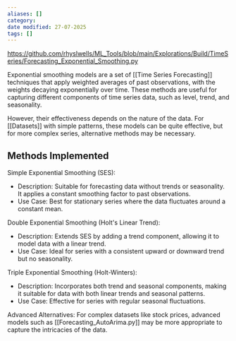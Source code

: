 ```yaml
---
aliases: []
category:
date modified: 27-07-2025
tags: []
---
```

https://github.com/rhyslwells/ML_Tools/blob/main/Explorations/Build/TimeSeries/Forecasting_Exponential_Smoothing.py

Exponential smoothing models are a set of [[Time Series Forecasting]] techniques that apply weighted averages of past observations, with the weights decaying exponentially over time. These methods are useful for capturing different components of time series data, such as level, trend, and seasonality.

However, their effectiveness depends on the nature of the data. For [[Datasets]] with simple patterns, these models can be quite effective, but for more complex series, alternative methods may be necessary.

## Methods Implemented

Simple Exponential Smoothing (SES):
   - Description: Suitable for forecasting data without trends or seasonality. It applies a constant smoothing factor to past observations.
   - Use Case: Best for stationary series where the data fluctuates around a constant mean.

Double Exponential Smoothing (Holt's Linear Trend):
   - Description: Extends SES by adding a trend component, allowing it to model data with a linear trend.
   - Use Case: Ideal for series with a consistent upward or downward trend but no seasonality.

 Triple Exponential Smoothing (Holt-Winters):
   - Description: Incorporates both trend and seasonal components, making it suitable for data with both linear trends and seasonal patterns.
   - Use Case: Effective for series with regular seasonal fluctuations.

Advanced Alternatives: For complex datasets like stock prices, advanced models such as [[Forecasting_AutoArima.py]] may be more appropriate to capture the intricacies of the data.




